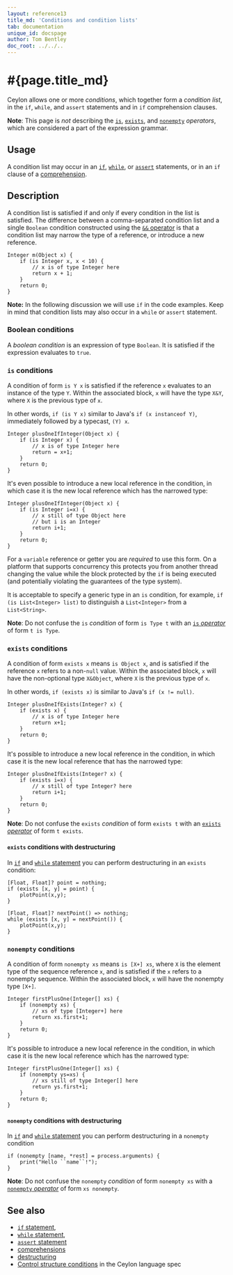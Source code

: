 ```yaml
---
layout: reference13
title_md: 'Conditions and condition lists'
tab: documentation
unique_id: docspage
author: Tom Bentley
doc_root: ../../..
---
```


# #{page.title_md}

Ceylon allows one or more _conditions_, which together form a _condition list_, 
in the `if`, `while`, and `assert` statements and in `if` comprehension clauses. 

**Note**: This page is *not* describing the [`is`](../../operator/is), 
[`exists`](../../operator/exists), and [`nonempty`](../../operator/nonempty)
*operators*, which are considered a part of the expression grammar.

## Usage

A condition list may occur in an [`if`](../if), [`while`](../while), or 
[`assert`](../assert) statements, or in an `if` clause of a 
[comprehension](../../expression/positional-argument-list/#comprehension_arguments).

## Description

A condition list is satisfied if and only if every condition in the list is 
satisfied. The difference between a comma-separated condition list and a single 
`Boolean` condition constructed using the [`&&` operator](../../operator/and/) 
is that a condition list may narrow the type of a reference, or introduce a new 
reference.

<!-- try: -->
    Integer m(Object x) {
        if (is Integer x, x < 10) {
            // x is of type Integer here
            return x + 1;
        }
        return 0;
    }

**Note:** In the following discussion we will use `if` in the code examples. 
Keep in mind that condition lists may also occur in a `while` or `assert`
statement.

### Boolean conditions

A _boolean condition_ is an expression of type `Boolean`. It is satisfied
if the expression evaluates to `true`.

### `is` conditions

A condition of form `is Y x` is satisfied if the reference `x` evaluates 
to an instance of the type `Y`. Within the associated block, `x` will have 
the type `X&Y`, where `X` is the previous type of `x`.

In other words, `if (is Y x)` similar to Java's `if (x instanceof Y)`, 
immediately followed by a typecast, `(Y) x`.
 
<!-- try: -->
    Integer plusOneIfInteger(Object x) {
        if (is Integer x) {
            // x is of type Integer here
            return = x+1;
        }
        return 0;
    } 

It's even possible to introduce a new local reference in the condition, 
in which case it is the new local reference which has the narrowed type:

<!-- try: -->
    Integer plusOneIfInteger(Object x) {
        if (is Integer i=x) {
            // x still of type Object here
            // but i is an Integer
            return i+1;
        }
        return 0;
    }

For a `variable` reference or getter you are *required* to use this form. 
On a platform that supports concurrency this protects you from another 
thread changing the value while the block protected by the `if` is being 
executed (and potentially violating the guarantees of the type system).

It is acceptable to specify a generic type in an `is` condition, for
example, `if (is List<Integer> list)` to distinguish a `List<Integer>` 
from a `List<String>`.

**Note**: Do not confuse the `is` *condition* of form `is Type t` with 
an [`is` *operator*](../../operator/is) of form `t is Type`.

### `exists` conditions

A condition of form `exists x` means `is Object x`, and is satisfied 
if the reference `x` refers to a non-`null` value. Within the associated
block, `x` will have the non-optional type `X&Object`, where `X` is the 
previous type of `x`.

In other words, `if (exists x)` is similar to Java's `if (x != null)`.

<!-- try: -->
    Integer plusOneIfExists(Integer? x) {
        if (exists x) {
            // x is of type Integer here
            return x+1;
        }
        return 0;
    } 

It's possible to introduce a new local reference in the condition, in
which case it is the new local reference that has the narrowed type:

<!-- try: -->
    Integer plusOneIfExists(Integer? x) {
        if (exists i=x) {
            // x still of type Integer? here
            return i+1;
        }
        return 0;
    } 

**Note**: Do not confuse the `exists` *condition* of form `exists t` 
with an [`exists` *operator*](../../operator/exists) of form `t exists`.

#### `exists` conditions with destructuring

In [`if`](../if) and [`while` statement](../while) 
you can perform destructuring in an `exists` condition:
    
    [Float, Float]? point = nothing;
    if (exists [x, y] = point) {
        plotPoint(x,y);
    }
    
    [Float, Float]? nextPoint() => nothing;
    while (exists [x, y] = nextPoint()) {
        plotPoint(x,y);
    }

### `nonempty` conditions

A condition of form `nonempty xs` means `is [X+] xs`, where `X` is the 
element type of the sequence reference `x`, and is satisfied if the `x` 
refers to a nonempty sequence. Within the associated block, `x` will 
have the nonempty type `[X+]`.

<!-- try: -->
    Integer firstPlusOne(Integer[] xs) {
        if (nonempty xs) {
            // xs of type [Integer+] here
            return xs.first+1;
        }
        return 0;
    } 

It's possible to introduce a new local reference in the condition, in which 
case it is the new local reference which has the narrowed type:

<!-- try: -->
    Integer firstPlusOne(Integer[] xs) {
        if (nonempty ys=xs) {
            // xs still of type Integer[] here
            return ys.first+1;
        }
        return 0;
    } 
    
#### `nonempty` conditions with destructuring

In [`if`](../if) and [`while` statement](../while) 
you can perform destructuring in a `nonempty` condition

    if (nonempty [name, *rest] = process.arguments) {
        print("Hello ``name``!");
    }

**Note**: Do not confuse the `nonempty` *condition* of form `nonempty xs` 
with a [`nonempty` *operator*](../../operator/nonempty) of form `xs nonempty`.

## See also

* [`if` statement](../if), 
* [`while` statement](../while), 
* [`assert` statement](../assert) 
* [comprehensions](/documentation/current/tour/comprehensions)
* [destructuring](/documentation/current/tour/sequences/#destructuring)
* [Control structure conditions](#{site.urls.spec_current}#controlstructureconditions) 
  in the Ceylon language spec 
